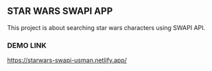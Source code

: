 ## STAR WARS SWAPI APP

This project is about searching star wars characters using SWAPI API.

### DEMO LINK

https://starwars-swapi-usman.netlify.app/

